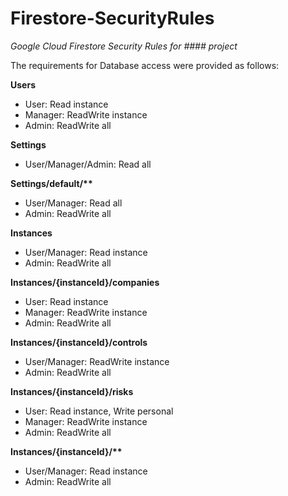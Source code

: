 # Firestore-SecurityRules
<i/>Google Cloud Firestore Security Rules for #### project</i>

The requirements for Database access were provided as follows: 

<b/>Users</b>
  - User: Read instance
  - Manager: ReadWrite instance
  - Admin: ReadWrite all
  
<b/>Settings</b>
  - User/Manager/Admin: Read all
  
<b/>Settings/default/**</b>
  - User/Manager: Read all
  - Admin: ReadWrite all
  
<b/>Instances</b>
  - User/Manager: Read instance
  - Admin: ReadWrite all

<b/>Instances/{instanceId}/companies</b>
  - User: Read instance
  - Manager: ReadWrite instance
  - Admin: ReadWrite all
  
<b/>Instances/{instanceId}/controls</b>
  - User/Manager: ReadWrite instance
  - Admin: ReadWrite all

<b/>Instances/{instanceId}/risks</b>
  - User: Read instance, Write personal
  - Manager: ReadWrite instance
  - Admin: ReadWrite all
  
<b/>Instances/{instanceId}/**</b>
  - User/Manager: Read instance
  - Admin: ReadWrite all
